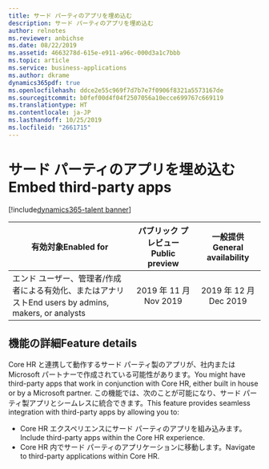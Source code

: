 ```yaml
---
title: サード パーティのアプリを埋め込む
description: サード パーティのアプリを埋め込む
author: relnotes
ms.reviewer: anbichse
ms.date: 08/22/2019
ms.assetid: 4663278d-615e-e911-a96c-000d3a1c7bbb
ms.topic: article
ms.service: business-applications
ms.author: dkrame
dynamics365pdf: true
ms.openlocfilehash: ddce2e55c969f7d7b7e7f0906f8321a5573167de
ms.sourcegitcommit: b0fef00d4f04f2507056a10ecce699767c669119
ms.translationtype: HT
ms.contentlocale: ja-JP
ms.lasthandoff: 10/25/2019
ms.locfileid: "2661715"
---
```

# <a name="embed-third-party-apps"></a><span data-ttu-id="7b439-103">サード パーティのアプリを埋め込む</span><span class="sxs-lookup"><span data-stu-id="7b439-103">Embed third-party apps</span></span>
[!include[dynamics365-talent banner](../includes/dynamics365-talent.md)]

| <span data-ttu-id="7b439-104">有効対象</span><span class="sxs-lookup"><span data-stu-id="7b439-104">Enabled for</span></span>    |  <span data-ttu-id="7b439-105">パブリック プレビュー</span><span class="sxs-lookup"><span data-stu-id="7b439-105">Public preview</span></span> | <span data-ttu-id="7b439-106">一般提供</span><span class="sxs-lookup"><span data-stu-id="7b439-106">General availability</span></span> | 
| ---------- | :----------: |:----------: |
|<span data-ttu-id="7b439-107">エンド ユーザー、管理者/作成者による有効化、またはアナリスト</span><span class="sxs-lookup"><span data-stu-id="7b439-107">End users by admins, makers, or analysts</span></span>|<span data-ttu-id="7b439-108">2019 年 11 月</span><span class="sxs-lookup"><span data-stu-id="7b439-108">Nov 2019</span></span>| <span data-ttu-id="7b439-109">2019 年 12 月</span><span class="sxs-lookup"><span data-stu-id="7b439-109">Dec 2019</span></span>|






## <a name="feature-details"></a><span data-ttu-id="7b439-110">機能の詳細</span><span class="sxs-lookup"><span data-stu-id="7b439-110">Feature details</span></span>
<!--feature detail start -->
<span data-ttu-id="7b439-111">Core HR と連携して動作するサード パーティ製のアプリが、社内または Microsoft パートナーで作成されている可能性があります。</span><span class="sxs-lookup"><span data-stu-id="7b439-111">You might have third-party apps that work in conjunction with Core HR, either built in house or by a Microsoft partner.</span></span> <span data-ttu-id="7b439-112">この機能では、次のことが可能になり、サード パーティ製アプリとシームレスに統合できます。</span><span class="sxs-lookup"><span data-stu-id="7b439-112">This feature provides seamless integration with third-party apps by allowing you to:</span></span> 

- <span data-ttu-id="7b439-113">Core HR エクスペリエンスにサード パーティのアプリを組み込みます。</span><span class="sxs-lookup"><span data-stu-id="7b439-113">Include third-party apps within the Core HR experience.</span></span> 
- <span data-ttu-id="7b439-114">Core HR 内でサード パーティのアプリケーションに移動します。</span><span class="sxs-lookup"><span data-stu-id="7b439-114">Navigate to third-party applications within Core HR.</span></span>
<!--feature detail end -->









